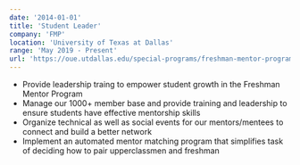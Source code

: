 ```yaml
---
date: '2014-01-01'
title: 'Student Leader'
company: 'FMP'
location: 'University of Texas at Dallas'
range: 'May 2019 - Present'
url: 'https://oue.utdallas.edu/special-programs/freshman-mentor-program'
---
```


- Provide leadership traing to empower student growth in the Freshman Mentor Program
- Manage our 1000+ member base and provide training and leadership to ensure students have effective mentorship skills
- Organize technical as well as social events for our mentors/mentees to connect and build a better network
- Implement an automated mentor matching program that simplifies task of deciding how to pair upperclassmen and freshman
